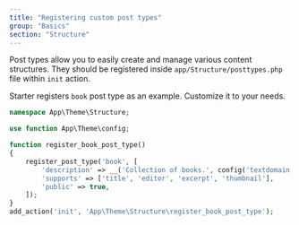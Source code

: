 ```yaml
---
title: "Registering custom post types"
group: "Basics"
section: "Structure"
---
```


Post types allow you to easily create and manage various content structures. They should be registered inside `app/Structure/posttypes.php` file within `init` action.

Starter registers `book` post type as an example. Customize it to your needs.

```php
namespace App\Theme\Structure;

use function App\Theme\config;

function register_book_post_type()
{
    register_post_type('book', [
        'description' => __('Collection of books.', config('textdomain')),
        'supports' => ['title', 'editor', 'excerpt', 'thumbnail'],
        'public' => true,
    ]);
}
add_action('init', 'App\Theme\Structure\register_book_post_type');
```